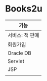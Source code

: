 # Books2u
| 기능        |
| --------- |
| 서비스: 책 판매 |
| 회원가입      | 로그인 | 검색 엔진 | 큐레이션 | 장바구니 | 구매 | 구매내역 | 리뷰 | 고객센터 | 팀원 소개(깃링크) |
| Oracle DB |  | ISBN | 1차: 카테고라이징 | 담은 책들 | 메시지로 처리 | 페이징 처리 | 글 리뷰 | QnA(1:1) | 권동욱 |
| Servlet   |  | 책제목 | 장르 | 총 가격 |  |  | 별점(5점만점) |  | 이재은 |
| JSP       |  | 저자명 | 별점 | 구매하기 버튼 |  |  |  |  | 임현규 |
|           |  |  | 조회수 | 삭제 버튼(개별&일괄) |  |  |  |  |  |
